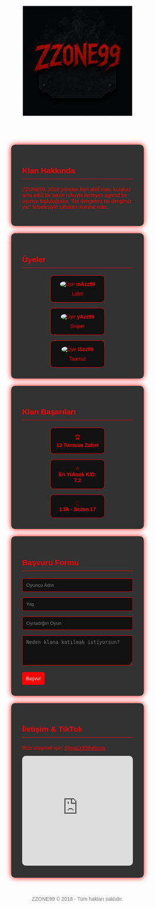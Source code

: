 
<head>
  <meta charset="UTF-8" />
  <meta name="viewport" content="width=device-width, initial-scale=1.0" />
  <title>ZZONE99 - Klan Tanıtımı</title>
  <link href="https://fonts.googleapis.com/css2?family=Orbitron:wght@700&display=swap" rel="stylesheet">
  <style>
    * {
      margin: 0;
      padding: 0;
      box-sizing: border-box;
    }
    body {
      font-family: 'Orbitron', sans-serif;
      color: #f00;
      background-color: #000;
      background: url('https://i.gifer.com/3zDq.gif') no-repeat center center fixed;
      background-size: cover;
      overflow-x: hidden;
    }
    header {
      text-align: center;
      padding: 40px 20px 20px;
    }
    header img {
      width: 300px;
      max-width: 80vw;
      animation: pulse 2s infinite;
    }
    @keyframes pulse {
      0% { transform: scale(1); }
      50% { transform: scale(1.05); }
      100% { transform: scale(1); }
    }
    section {
      background-color: rgba(0, 0, 0, 0.8);
      padding: 30px;
      margin: 20px auto;
      width: 90%;
      max-width: 800px;
      border-radius: 10px;
      box-shadow: 0 0 15px #f00;
    }
    h2 {
      border-bottom: 1px solid #f00;
      padding-bottom: 10px;
      margin-bottom: 20px;
    }
    form input, form textarea {
      width: 100%;
      padding: 10px;
      margin-bottom: 15px;
      background: #111;
      color: white;
      border: 1px solid #f00;
      border-radius: 5px;
    }
    form button {
      background: #f00;
      color: white;
      padding: 10px;
      border: none;
      border-radius: 5px;
      cursor: pointer;
    }
    .members, .stats {
      display: flex;
      flex-wrap: wrap;
      gap: 15px;
      justify-content: center;
    }
    .card {
      background: #111;
      border: 1px solid #f00;
      padding: 15px;
      border-radius: 10px;
      width: 150px;
      text-align: center;
    }
    .card img {
      width: 80px;
      height: 80px;
      border-radius: 50%;
      margin-bottom: 10px;
    }
    iframe {
      width: 100%;
      border: none;
      border-radius: 10px;
      height: 300px;
    }
    footer {
      text-align: center;
      padding: 30px;
      color: #777;
    }
    a {
      color: #f00;
    }
  </style>
</head>
<body>
  <header>
    <img src="logo.png" alt="ZZONE99 Logo" />
  </header>  <section>
    <h2>Klan Hakkında</h2>
    <p>ZZONE99, 2018 yılından beri aktif olan, kuralsız ama etkili bir takım ruhuyla ilerleyen agresif bir oyuncu topluluğudur. "Ne dengemiz ne dengimiz var" felsefesiyle sahaları domine eder.</p>
  </section>  <section>
    <h2>Üyeler</h2>
    <div class="members">
      <div class="card">
        <img src="https://api.dicebear.com/6.x/adventurer/svg?seed=1" alt="Üye" />
        <strong>mAzz99</strong><br>Lider
      </div>
      <div class="card">
        <img src="https://api.dicebear.com/6.x/adventurer/svg?seed=2" alt="Üye" />
        <strong>yAzz99</strong><br>Sniper
      </div>
      <div class="card">
        <img src="https://api.dicebear.com/6.x/adventurer/svg?seed=3" alt="Üye" />
        <strong>iSzz99</strong><br>Taarruz
      </div>
    </div>
  </section>  <section>
    <h2>Klan Başarıları</h2>
    <div class="stats">
      <div class="card">
        🏆<br><strong>13 Turnuva Zaferi</strong>
      </div>
      <div class="card">
        🔥<br><strong>En Yüksek K/D: 7.2</strong>
      </div>
      <div class="card">
        🥇<br><strong>1.lik - Sezon 17</strong>
      </div>
    </div>
  </section>  <section>
    <h2>Başvuru Formu</h2>
    <form action="https://formspree.io/f/moqgjebz" method="POST">
      <input type="text" name="oyuncuAdi" placeholder="Oyuncu Adın" required />
      <input type="text" name="yas" placeholder="Yaş" required />
      <input type="text" name="oyun" placeholder="Oynadığın Oyun" required />
      <textarea name="neden" rows="4" placeholder="Neden klana katılmak istiyorsun?" required></textarea>
      <button type="submit">Başvur</button>
    </form>
  </section>  <section>
    <h2>İletişim & TikTok</h2>
    <p>Bize ulaşmak için: <a href="https://tiktok.com/mazz99theboss" target="_blank">@mazz99theboss</a></p>
    <iframe src="https://www.tiktok.com/embed/7384198059052348677" allowfullscreen></iframe>
  </section>  <footer>
    ZZONE99 © 2018 - Tüm hakları saklıdır.
  </footer>
</body>
